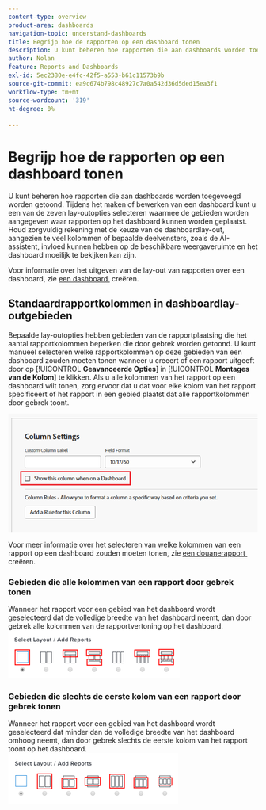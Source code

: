 ```yaml
---
content-type: overview
product-area: dashboards
navigation-topic: understand-dashboards
title: Begrijp hoe de rapporten op een dashboard tonen
description: U kunt beheren hoe rapporten die aan dashboards worden toegevoegd worden getoond.
author: Nolan
feature: Reports and Dashboards
exl-id: 5ec2380e-e4fc-42f5-a553-b61c11573b9b
source-git-commit: ea9c674b798c48927c7a0a542d36d5ded15ea3f1
workflow-type: tm+mt
source-wordcount: '319'
ht-degree: 0%

---
```


# Begrijp hoe de rapporten op een dashboard tonen

<!-- Audited: 1/2025 -->

U kunt beheren hoe rapporten die aan dashboards worden toegevoegd worden getoond. Tijdens het maken of bewerken van een dashboard kunt u een van de zeven lay-outopties selecteren waarmee de gebieden worden aangegeven waar rapporten op het dashboard kunnen worden geplaatst. Houd zorgvuldig rekening met de keuze van de dashboardlay-out, aangezien te veel kolommen of bepaalde deelvensters, zoals de AI-assistent, invloed kunnen hebben op de beschikbare weergaveruimte en het dashboard moeilijk te bekijken kan zijn.

Voor informatie over het uitgeven van de lay-out van rapporten over een dashboard, zie [&#x200B; een dashboard &#x200B;](../../../reports-and-dashboards/dashboards/creating-and-managing-dashboards/create-dashboard.md) creëren.

## Standaardrapportkolommen in dashboardlay-outgebieden

Bepaalde lay-outopties hebben gebieden van de rapportplaatsing die het aantal rapportkolommen beperken die door gebrek worden getoond. U kunt manueel selecteren welke rapportkolommen op deze gebieden van een dashboard zouden moeten tonen wanneer u creeert of een rapport uitgeeft door op [!UICONTROL **Geavanceerde Opties**] in [!UICONTROL **Montages van de Kolom**] te klikken. Als u alle kolommen van het rapport op een dashboard wilt tonen, zorg ervoor dat u dat voor elke kolom van het rapport specificeert of het rapport in een gebied plaatst dat alle rapportkolommen door gebrek toont.

![&#x200B; toon in dashboardoptie &#x200B;](assets/show-in-dashboard.png)

Voor meer informatie over het selecteren van welke kolommen van een rapport op een dashboard zouden moeten tonen, zie [&#x200B; een douanerapport &#x200B;](../../../reports-and-dashboards/reports/creating-and-managing-reports/create-custom-report.md) creëren.

### Gebieden die alle kolommen van een rapport door gebrek tonen

Wanneer het rapport voor een gebied van het dashboard wordt geselecteerd dat de volledige breedte van het dashboard neemt, dan door gebrek alle kolommen van de rapportvertoning op het dashboard.\
![&#x200B; toon alle kolomopties &#x200B;](assets/qs-dashboard-full-reports-350x118.png)

### Gebieden die slechts de eerste kolom van een rapport door gebrek tonen

Wanneer het rapport voor een gebied van het dashboard wordt geselecteerd dat minder dan de volledige breedte van het dashboard omhoog neemt, dan door gebrek slechts de eerste kolom van het rapport toont op het dashboard.\
![&#x200B; toon eerste kolomopties &#x200B;](assets/qs-dashboard-truncated-reports-350x118.png)

